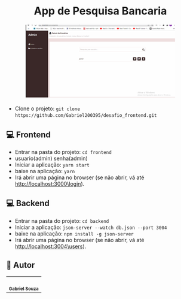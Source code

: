 <h1 align="center">App de Pesquisa Bancaria</h1>  

<h4 align="center">
  <img src="./frontend/public/projeto.gif" width="400"/><br>
</h4>

- Clone o projeto: `git clone https://github.com/Gabriel200395/desafio_frontend.git`

## 💻 Frontend
- Entrar na pasta do projeto: `cd frontend`
- usuario(admin) senha(admin)
- Iniciar a aplicação: `yarn start`
- baixe na aplicação:  `yarn` 
- Irá abrir uma página no browser (se não abrir, vá até [http://localhost:3000\login](http://localhost:3000\login)).


## 💻 Backend
- Entrar na pasta do projeto: `cd backend`
- Iniciar a aplicação: `json-server --watch db.json --port 3004`
- baixe na aplicação:  `npm install -g json-server` 
- Irá abrir uma página no browser (se não abrir, vá até [http://localhost:3004\users](http://localhost:3004/users)).

## :pencil: Autor

<table>
  <tr>
    <td align="center"><a href="https://github.com/Gabriel200395"><img src="https://avatars2.githubusercontent.com/u/68435908?s=400&u=9cbee30d93471534b2bd12a6364edd45e618b923&v=4" width="100px;" alt=""/><br /><sub><b>Gabriel Souza</b></sub></a><br /></td>
  <tr>
</table>
